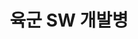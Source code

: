 ---
category: 'career'
careerType: 'experience'
startDate: 'Mar 2010'
endDate: 'Dec 2010'
title: '육군 SW 개발병'
desc: 'Nodejs, Expressjs, Firebase'
---